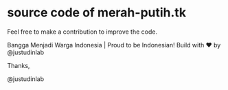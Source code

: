 # source code of merah-putih.tk
Feel free to make a contribution to improve the code.

Bangga Menjadi Warga Indonesia | Proud to be Indonesian! Build with ♥ by @justudinlab

Thanks,

@justudinlab

